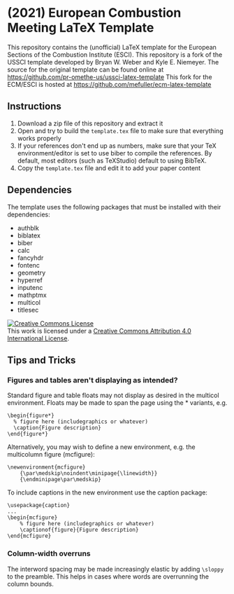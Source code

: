 # (2021) European Combustion Meeting LaTeX Template

This repository contains the (unofficial) LaTeX template for the
European Sections of the Combustion Institute (ESCI).
This repository is a fork of the USSCI template developed by Bryan W. Weber and Kyle E. Niemeyer.
The source for the original template can be found online at https://github.com/pr-omethe-us/ussci-latex-template
This fork for the ECM/ESCI is hosted at https://github.com/mefuller/ecm-latex-template

## Instructions

1. Download a zip file of this repository and extract it
2. Open and try to build the `template.tex` file to make sure that everything works properly
3. If your references don't end up as numbers, make sure that your TeX environment/editor is set to use biber to compile the references. By default, most editors (such as TeXStudio) default to using BibTeX.
4. Copy the `template.tex` file and edit it to add your paper content

## Dependencies

The template uses the following
packages that must be installed with their dependencies:

* authblk
* biblatex
* biber
* calc
* fancyhdr
* fontenc
* geometry
* hyperref
* inputenc
* mathptmx
* multicol
* titlesec

<a rel="license" href="http://creativecommons.org/licenses/by/4.0/"><img alt="Creative Commons License" style="border-width:0" src="https://i.creativecommons.org/l/by/4.0/88x31.png" /></a><br />This <span xmlns:dct="http://purl.org/dc/terms/" href="http://purl.org/dc/dcmitype/Text" rel="dct:type">work</span> is licensed under a <a rel="license" href="http://creativecommons.org/licenses/by/4.0/">Creative Commons Attribution 4.0 International License</a>.

## Tips and Tricks

### Figures and tables aren't displaying as intended?

Standard figure and table floats may not display as desired in the multicol environment.
Floats may be made to span the page using the * variants, e.g.
```
\begin{figure*}
  % figure here (includegraphics or whatever)
  \caption{Figure description}
\end{figure*}
```

Alternatively, you may wish to define a new environment, e.g. the multicolumn figure (mcfigure):
```
\newenvironment{mcfigure}
	{\par\medskip\noindent\minipage{\linewidth}}
	{\endminipage\par\medskip}
```

To include captions in the new environment use the caption package:
```
\usepackage{caption}
...
\begin{mcfigure}
	% figure here (includegraphics or whatever)
	\captionof{figure}{Figure description}
\end{mcfigure}
```

### Column-width overruns

The interword spacing may be made increasingly elastic by adding ```\sloppy``` to the preamble.
This helps in cases where words are overrunning the column bounds.
